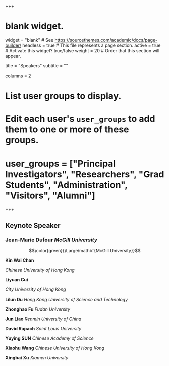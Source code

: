 +++
# blank widget.
widget = "blank"  # See https://sourcethemes.com/academic/docs/page-builder/
headless = true  # This file represents a page section.
active = true  # Activate this widget? true/false
weight = 20  # Order that this section will appear.

title = "Speakers"
subtitle = ""

columns = 2

# List user groups to display.
#   Edit each user's `user_groups` to add them to one or more of these groups.
# user_groups = ["Principal Investigators", "Researchers", "Grad Students", "Administration", "Visitors", "Alumni"]
+++
## **Keynote Speaker** 
### **Jean-Marie Dufour**  *McGill University*

$$\color{green}{\Large\mathbf{McGill University}}$$

**Kin Wai Chan**    

*Chinese University of Hong Kong*

**Liyuan Cui**

*City University of Hong Kong*

 


 **Lilun Du**
*Hong Kong University of Science and Technology*

 **Zhonghao Fu**
*Fudan University*

 **Jun Liao**
*Renmin University of China*

 **David Rapach**
*Saint Louis University*

 **Yuying SUN**
*Chinese Academy of Science*

 **Xiaohu Wang**
*Chinese University of Hong Kong*

 **Xingbai Xu**
*Xiamen University*

